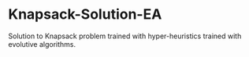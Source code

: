 # Knapsack-Solution-EA
Solution to Knapsack problem trained with hyper-heuristics trained with evolutive algorithms.
